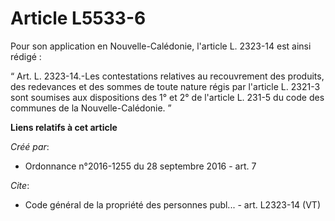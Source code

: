 # Article L5533-6

Pour son application en Nouvelle-Calédonie, l'article L. 2323-14 est ainsi rédigé : 

“ Art. L. 2323-14.-Les contestations relatives au recouvrement des produits, des redevances et des sommes de toute nature
régis par l'article L. 2321-3 sont soumises aux dispositions des 1° et 2° de l'article L. 231-5 du code des communes de la
Nouvelle-Calédonie. ”

**Liens relatifs à cet article**

_Créé par_:

  - Ordonnance n°2016-1255 du 28 septembre 2016 - art. 7

_Cite_:

  - Code général de la propriété des personnes publ... - art. L2323-14 (VT)
